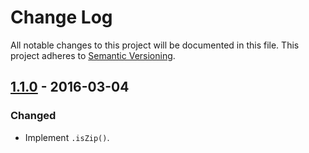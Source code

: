 # Change Log

All notable changes to this project will be documented in this file.
This project adheres to [Semantic Versioning](http://semver.org/).

## [1.1.0] - 2016-03-04

### Changed

- Implement `.isZip()`.

[1.1.0]: https://github.com/resin-io/resin-zip-image/compare/v1.0.0...v1.1.0
